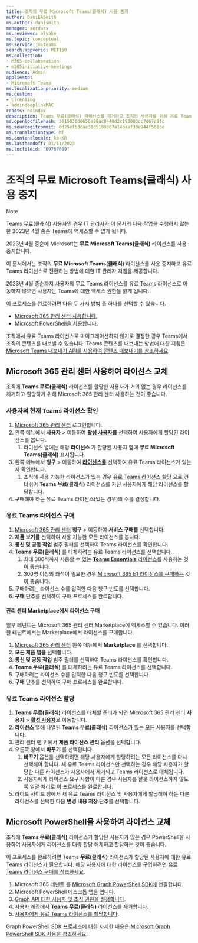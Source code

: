 ```yaml
---
title: 조직의 무료 Microsoft Teams(클래식) 사용 중지
author: DaniEASmith
ms.author: danismith
manager: serdars
ms.reviewer: alyake
ms.topic: conceptual
ms.service: msteams
search.appverid: MET150
ms.collection:
- M365-collaboration
- m365initiative-meetings
audience: Admin
appliesto:
- Microsoft Teams
ms.localizationpriority: medium
ms.custom:
- Licensing
- admindeeplinkMAC
robots: noindex
description: Teams 무료(클래식) 라이선스를 제거하고 조직의 사용자를 위해 유료 Teams 라이선스를 할당하는 방법을 알아봅니다.
ms.openlocfilehash: 3015036d0656a80ac8440d2c193003cc7d67d9fc
ms.sourcegitcommit: 0d25efb3dae31d5199807a14baaf30e944f561ce
ms.translationtype: MT
ms.contentlocale: ko-KR
ms.lasthandoff: 01/11/2023
ms.locfileid: "69767669"
---
```

# <a name="retire-microsoft-teams-free-classic-for-your-organization"></a>조직의 무료 Microsoft Teams(클래식) 사용 중지

> [!NOTE]
> Teams 무료(클래식) 사용자인 경우 IT 관리자가 이 문서의 다음 작업을 수행하지 않는 한 2023년 4월 중순 Teams에 액세스할 수 없게 됩니다.

2023년 4월 중순에 Microsoft는 **무료 Microsoft Teams(클래식)** 라이선스를 사용 중지합니다.

이 문서에서는 조직의 **무료 Microsoft Teams(클래식)** 라이선스를 사용 중지하고 유료 Teams 라이선스로 전환하는 방법에 대한 IT 관리자 지침을 제공합니다.

2023년 4월 중순까지 사용자의 무료 Teams 라이선스를 유료 Teams 라이선스로 이동하지 않으면 사용자는 Teams에 대한 액세스 권한을 잃게 됩니다.

이 프로세스를 완료하려면 다음 두 가지 방법 중 하나를 선택할 수 있습니다.

- [Microsoft 365 관리 센터 사용합니다.](#use-microsoft-365-admin-center-to-replace-licenses)
- [Microsoft PowerShell을 사용합니다.](#use-microsoft-powershell-to-replace-licenses)

조직에서 유료 Teams 라이선스로 마이그레이션하지 않기로 결정한 경우 Teams에서 조직의 콘텐츠를 내보낼 수 있습니다. Teams 콘텐츠를 내보내는 방법에 대한 지침은 [Microsoft Teams 내보내기 API를 사용하여 콘텐츠 내보내기를 참조하세요](/microsoftteams/export-teams-content).

## <a name="use-microsoft-365-admin-center-to-replace-licenses"></a>Microsoft 365 관리 센터 사용하여 라이선스 교체

조직에 **Teams 무료(클래식)** 라이선스를 할당한 사용자가 거의 없는 경우 라이선스를 제거하고 할당하기 위해 Microsoft 365 관리 센터 사용하는 것이 좋습니다.

### <a name="check-users-current-teams-licensing"></a>사용자의 현재 Teams 라이선스 확인

1. [Microsoft 365 관리 센터](https://go.microsoft.com/fwlink/p/?linkid=2024339) 로그인합니다.
1. 왼쪽 메뉴에서 **사용자** > 이동하여 [**활성 사용자를**](https://go.microsoft.com/fwlink/p/?linkid=834822) 선택하여 사용자에게 할당된 라이선스를 봅니다.
    1. 라이선스 열에는 해당 **라이선스** 가 할당된 사용자 옆에 **무료 Microsoft Teams(클래식)** 표시됩니다.
1. 왼쪽 메뉴에서 **청구** > 이동하여 [**라이선스를**](https://go.microsoft.com/fwlink/p/?linkid=842264) 선택하여 유료 Teams 라이선스가 있는지 확인합니다.
    1. 조직에 사용 가능한 라이선스가 있는 경우 [유료 Teams 라이선스 할당](#assign-paid-teams-licenses) 으로 건너뛰어 **Teams 무료(클래식)** 라이선스를 가진 사용자에게 해당 라이선스를 할당합니다.
1. 구매해야 하는 유료 Teams 라이선스(있는 경우)의 수를 결정합니다.

### <a name="purchase-paid-teams-licenses"></a>유료 Teams 라이선스 구매

1. [Microsoft 365 관리 센터](https://go.microsoft.com/fwlink/p/?linkid=2024339) **청구** > 이동하여 **서비스 구매를** 선택합니다.
1. **제품 보기를** 선택하여 사용 가능한 모든 라이선스를 봅니다.
1. **통신 및 공동 작업** 범주 필터를 선택하여 Teams 라이선스를 확인합니다.
1. **Teams 무료(클래식)** 를 대체하려는 유료 Teams 라이선스를 선택합니다.
    1. 최대 300석까지 사용할 수 있는 [**Teams Essentials** 라이선스](https://admin.microsoft.com/adminportal/home#/catalog/offer-details/microsoft-teams-essentials-aad-identity-/2D7C59AC-F814-43E0-8E8E-E4EA91A09CAF)를 사용하는 것이 좋습니다.
    1. 300명 이상의 좌석이 필요한 경우 [Microsoft 365 E1 라이선스를 구매하는](https://admin.microsoft.com/Adminportal/Home#/catalog/offer-details/office-365-e1/CF4A479A-2119-4EF2-83D1-37CF8460EADA) 것이 좋습니다.
1. 구매하려는 라이선스 수를 입력한 다음 청구 빈도를 선택합니다.
1. **구매** 단추를 선택하여 구매 프로세스를 완료합니다.

#### <a name="purchase-licenses-in-the-admin-center-marketplace"></a>관리 센터 Marketplace에서 라이선스 구매

일부 테넌트는 Microsoft 365 관리 센터 Marketplace에 액세스할 수 있습니다. 이러한 테넌트에서는 Marketplace에서 라이선스를 구매합니다.

1. [Microsoft 365 관리 센터](https://go.microsoft.com/fwlink/p/?linkid=2024339) 왼쪽 메뉴에서 **Marketplace** 를 선택합니다.
1. **모든 제품 탭을** 선택합니다.
1. **통신 및 공동 작업** 범주 필터를 선택하여 Teams 라이선스를 확인합니다.
1. **Teams 무료(클래식)** 를 대체하려는 유료 Teams 라이선스를 선택합니다.
1. 구매하려는 라이선스 수를 입력한 다음 청구 빈도를 선택합니다.
1. **구매** 단추를 선택하여 구매 프로세스를 완료합니다.

### <a name="assign-paid-teams-licenses"></a>유료 Teams 라이선스 할당

1. **Teams 무료(클래식)** 라이선스를 대체할 준비가 되면 Microsoft 365 관리 센터 **사용자** > [**활성 사용자**](https://admin.microsoft.com/adminportal/home#/users)로 이동합니다.
1. **라이선스** 열에 나열된 **Teams 무료(클래식)** 라이선스가 있는 모든 사용자를 선택합니다.
1. 관리 센터 맨 위에서 **제품 라이선스 관리** 옵션을 선택합니다.
1. 오른쪽 창에서 **바꾸기** 를 선택합니다.
    1. **바꾸기** 옵션을 선택하려면 해당 사용자에게 할당하려는 모든 라이선스를 다시 선택해야 합니다. 새 유료 Teams 라이선스만 선택하는 경우 해당 사용자가 할당한 다른 라이선스가 사용자에서 제거되고 Teams 라이선스로 대체됩니다.
    1. 사용자에게 라이선스 요구 사항이 다른 경우 사용자를 잘못 라이선스하지 않도록 일괄 처리로 이 프로세스를 완료합니다.
1. 라이드 사이드 창에서 새 유료 Teams 라이선스 및 사용자에게 할당해야 하는 다른 라이선스를 선택한 다음 **변경 내용 저장** 단추를 선택합니다.

## <a name="use-microsoft-powershell-to-replace-licenses"></a>Microsoft PowerShell을 사용하여 라이선스 교체

조직에 **Teams 무료(클래식)** 라이선스가 할당된 사용자가 많은 경우 PowerShell을 사용하여 사용자에게 라이선스를 대량 할당 해제하고 할당하는 것이 좋습니다.

이 프로세스를 완료하려면 Teams **무료(클래식)** 라이선스가 할당된 사용자에 대한 유료 Teams 라이선스가 필요합니다. 해당 사용자에 대한 라이선스를 구입하려면 [유료 Teams 라이선스 구매를 참조하세요](#purchase-paid-teams-licenses).

1. Microsoft 365 테넌트 를 [Microsoft Graph PowerShell SDK에](/powershell/microsoftgraph/get-started) 연결합니다.
1. Microsoft PowerShell 데스크톱 앱을 엽니다.
1. [Graph API 대한 사용자 및 조직 권한을 설정합니다](/microsoft-365/enterprise/remove-licenses-from-user-accounts-with-microsoft-365-powershell#use-the-microsoft-graph-powershell-sdk).
1. [사용자 계정에서 **Teams 무료(클래식)** 라이선스를 제거합니다](/microsoft-365/enterprise/remove-licenses-from-user-accounts-with-microsoft-365-powershell#removing-licenses-from-user-accounts).
1. [사용자에게 유료 Teams 라이선스를 할당합니다](/microsoft-365/enterprise/assign-licenses-to-user-accounts-with-microsoft-365-powershell#assigning-licenses-to-user-accounts).

Graph PowerShell SDK 프로세스에 대한 자세한 내용은 [Microsoft Graph PowerShell SDK 사용을 참조하세요](/microsoft-365/enterprise/view-licenses-and-services-with-microsoft-365-powershell).
